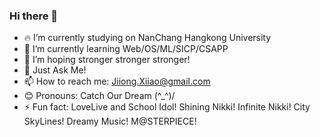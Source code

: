 ### Hi there 👋

- 🔥 I’m currently studying on NanChang Hangkong University
- 🌱 I’m currently learning Web/OS/ML/SICP/CSAPP
- 🤔 I’m hoping stronger stronger stronger!
- 💬 Just Ask Me!
- 📫 How to reach me: Jiiong.Xiiao@gmail.com
- 😊 Pronouns: Catch Our Dream (^_^)/
- ⚡ Fun fact: LoveLive and School Idol! Shining Nikki! Infinite Nikki! City SkyLines! Dreamy Music! M@STERPIECE!

